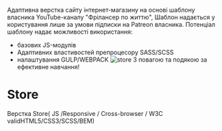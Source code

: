 Адаптивна верстка сайту інтернет-магазину на основі шаблону власника  YouTube-каналу "Фрілансер по життю",
Шаблон надається у користування лише за умови підписки на Patreon власника.
Потенціал шаблону надає можливості використання:
- базових JS-модулів 
- Aдаптивних властивостей препроцесору SASS/SCSS
- налаштування GULP/WEBPACK
![store](https://user-images.githubusercontent.com/107950470/209725714-1facc594-6f4b-4bd8-88e2-f1b4c4eb796d.png)
З повагою та подякою за ефективне навчання! 

# Store
Верстка Store( JS /Responsive / Cross-browser / W3C validHTML5/CSS3/SCSS/BEM)
